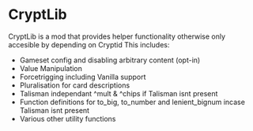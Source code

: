 # CryptLib
CryptLib is a mod that provides helper functionality otherwise only accesible by depending on Cryptid
This includes:
* Gameset config and disabling arbitrary content (opt-in)
* Value Manipulation
* Forcetrigging including Vanilla support
* Pluralisation for card descriptions
* Talisman independant ^mult & ^chips if Talisman isnt present
* Function definitions for to_big, to_number and lenient_bignum incase Talisman isnt present
* Various other utility functions
